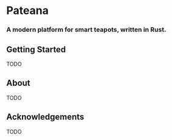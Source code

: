 # Pateana
### A modern platform for smart teapots, written in Rust.
## Getting Started

TODO

## About

TODO

## Acknowledgements

TODO
